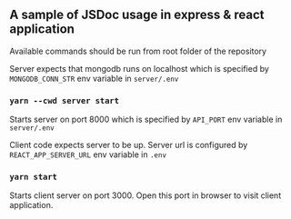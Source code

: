 ## A sample of JSDoc usage in express & react application

Available commands should be run from root folder of the repository

Server expects that mongodb runs on localhost which is specified by `MONGODB_CONN_STR` env variable in `server/.env`

### `yarn --cwd server start`
Starts server on port 8000 which is specified by `API_PORT` env variable in `server/.env`

Client code expects server to be up. Server url is configured by `REACT_APP_SERVER_URL` env variable in `.env`

### `yarn start`
Starts client server on port 3000. Open this port in browser to visit client application.

